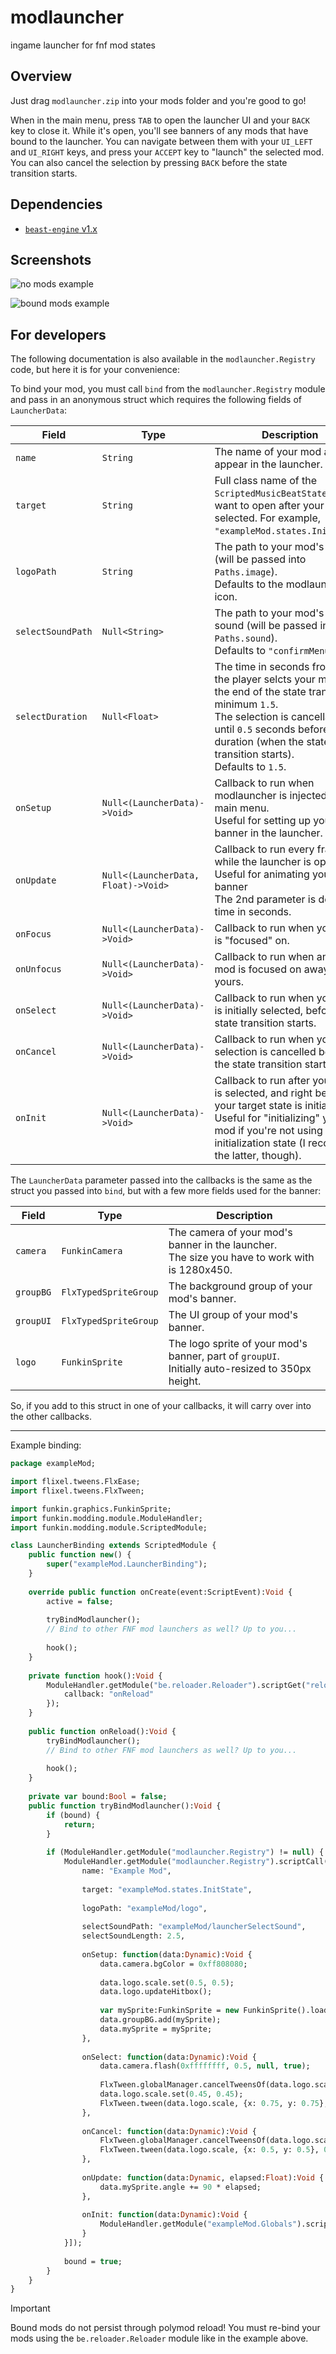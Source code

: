 # modlauncher

ingame launcher for fnf mod states

## Overview

Just drag `modlauncher.zip` into your mods folder and you're good to go!

When in the main menu, press `TAB` to open the launcher UI and your `BACK` key to close it. While it's open, you'll see banners of any mods that have bound to the launcher. You can navigate between them with your `UI_LEFT` and `UI_RIGHT` keys, and press your `ACCEPT` key to "launch" the selected mod. You can also cancel the selection by pressing `BACK` before the state transition starts.

## Dependencies

- [`beast-engine` v1.x](https://github.com/rizz-residence/beast-engine/releases)

## Screenshots

![no mods example](https://files.catbox.moe/tyjs1m.png)

![bound mods example](https://files.catbox.moe/e74ibx.png)

## For developers

The following documentation is also available in the `modlauncher.Registry` code, but here it is for your convenience:

To bind your mod, you must call `bind` from the `modlauncher.Registry` module and pass in an anonymous struct which requires the following fields of `LauncherData`:

|Field|Type|Description|
|-|-|-|
|`name`|`String`|The name of your mod as it will appear in the launcher.|
|`target`|`String`|Full class name of the `ScriptedMusicBeatState` you want to open after your mod is selected. For example, `"exampleMod.states.InitState"`.|
|`logoPath`|`String`|The path to your mod's logo (will be passed into `Paths.image`).<br>Defaults to the modlauncher icon.|
|`selectSoundPath`|`Null<String>`|The path to your mod's select sound (will be passed into `Paths.sound`).<br>Defaults to `"confirmMenu"`.|
|`selectDuration`|`Null<Float>`|The time in seconds from when the player selcts your mod to the end of the state transition, minimum `1.5`.<br>The selection is cancellable until `0.5` seconds before this duration (when the state transition starts).<br>Defaults to `1.5`.|
|`onSetup`|`Null<(LauncherData)->Void>`|Callback to run when modlauncher is injected into the main menu.<br>Useful for setting up your mod banner in the launcher.|
|`onUpdate`|`Null<(LauncherData, Float)->Void>`|Callback to run every frame while the launcher is open.<br>Useful for animating your banner<br>The 2nd parameter is delta-time in seconds.|
|`onFocus`|`Null<(LauncherData)->Void>`|Callback to run when your mod is "focused" on.|
|`onUnfocus`|`Null<(LauncherData)->Void>`|Callback to run when another mod is focused on away from yours.|
|`onSelect`|`Null<(LauncherData)->Void>`|Callback to run when your mod is initially selected, before the state transition starts.|
|`onCancel`|`Null<(LauncherData)->Void>`|Callback to run when your mod selection is cancelled before the state transition starts.|
|`onInit`|`Null<(LauncherData)->Void>`|Callback to run after your mod is selected, and right before your target state is initialized.<br>Useful for "initializing" your mod if you're not using an initialization state (I recommend the latter, though).|

The `LauncherData` parameter passed into the callbacks is the same as the struct you passed into `bind`, but with a few more fields used for the banner:

|Field|Type|Description|
|-|-|-|
|`camera`|`FunkinCamera`|The camera of your mod's banner in the launcher.<br>The size you have to work with is 1280x450.|
|`groupBG`|`FlxTypedSpriteGroup`|The background group of your mod's banner.|
|`groupUI`|`FlxTypedSpriteGroup`|The UI group of your mod's banner.|
|`logo`|`FunkinSprite`|The logo sprite of your mod's banner, part of `groupUI`.<br>Initially auto-resized to 350px height.|

So, if you add to this struct in one of your callbacks, it will carry over into the other callbacks.

---

Example binding:

```haxe
package exampleMod;

import flixel.tweens.FlxEase;
import flixel.tweens.FlxTween;

import funkin.graphics.FunkinSprite;
import funkin.modding.module.ModuleHandler;
import funkin.modding.module.ScriptedModule;

class LauncherBinding extends ScriptedModule {
	public function new() {
		super("exampleMod.LauncherBinding");
	}
	
	override public function onCreate(event:ScriptEvent):Void {
		active = false;
		
		tryBindModlauncher();
		// Bind to other FNF mod launchers as well? Up to you...
		
		hook();
	}
	
	private function hook():Void {
		ModuleHandler.getModule("be.reloader.Reloader").scriptGet("reloadPre").set("exampleMod.LauncherBinding", {
			callback: "onReload"
		});
	}
	
	public function onReload():Void {
		tryBindModlauncher();
		// Bind to other FNF mod launchers as well? Up to you...
		
		hook();
	}
	
	private var bound:Bool = false; 
	public function tryBindModlauncher():Void {
		if (bound) {
			return;
		}
		
		if (ModuleHandler.getModule("modlauncher.Registry") != null) {
			ModuleHandler.getModule("modlauncher.Registry").scriptCall("bind", [{
				name: "Example Mod",
				
				target: "exampleMod.states.InitState",
				
				logoPath: "exampleMod/logo",
				
				selectSoundPath: "exampleMod/launcherSelectSound",
				selectSoundLength: 2.5,
				
				onSetup: function(data:Dynamic):Void {
					data.camera.bgColor = 0xff808080;
					
					data.logo.scale.set(0.5, 0.5);
					data.logo.updateHitbox();
					
					var mySprite:FunkinSprite = new FunkinSprite().loadTexture("exampleMod/mySprite");
					data.groupBG.add(mySprite);
					data.mySprite = mySprite;
				},
				
				onSelect: function(data:Dynamic):Void {
					data.camera.flash(0xffffffff, 0.5, null, true);
					
					FlxTween.globalManager.cancelTweensOf(data.logo.scale, ["x", "y"]);
					data.logo.scale.set(0.45, 0.45);
					FlxTween.tween(data.logo.scale, {x: 0.75, y: 0.75}, 1.5, {ease: FlxEase.expoOut});
				},
				
				onCancel: function(data:Dynamic):Void {
					FlxTween.globalManager.cancelTweensOf(data.logo.scale, ["x", "y"]);
					FlxTween.tween(data.logo.scale, {x: 0.5, y: 0.5}, 0.5, {ease: FlxEase.expoOut});
				},
				
				onUpdate: function(data:Dynamic, elapsed:Float):Void {
					data.mySprite.angle += 90 * elapsed;
				},
				
				onInit: function(data:Dynamic):Void {
					ModuleHandler.getModule("exampleMod.Globals").scriptSet("myVariable", true);
				}
			}]);
			
			bound = true;
		}
	}
}
```

> [!important]
> Bound mods do not persist through polymod reload! You must re-bind your mods using the `be.reloader.Reloader` module like in the example above.
